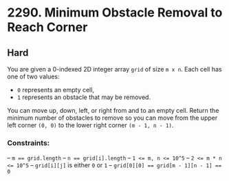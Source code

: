 # 2290. Minimum Obstacle Removal to Reach Corner

## Hard

You are given a 0-indexed 2D integer array `grid` of size `m x n`. Each cell has one of two values:

- `0` represents an empty cell,
- `1` represents an obstacle that may be removed.

You can move up, down, left, or right from and to an empty cell. Return the minimum number of obstacles to remove so you
can move from the upper left corner `(0, 0)` to the lower right corner `(m - 1, n - 1)`.

### Constraints:

– `m == grid.length`
– `n == grid[i].length`
– `1 <= m, n <= 10^5`
– `2 <= m * n <= 10^5`
– `grid[i][j]` is either `0` or `1`
– `grid[0][0] == grid[m - 1][n - 1] == 0`
